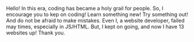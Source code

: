 Hello!
In this era, coding has became a holy grail for people.
So, I encourage you to kep on coding!
Learn something new!
Try something out!
And do not be afraid to make mistakes.
Even I, a website developer, failed may times, especially in JS/HTML.
But, I kept on going, and now I have 13 websites up!
Thank you.
